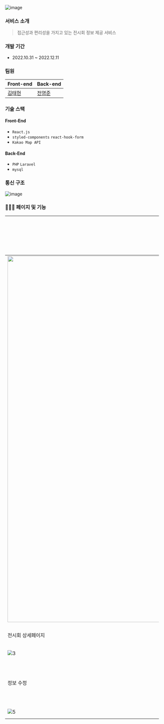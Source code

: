 ![image](https://github.com/Induk-Capstone-Culture-island/own-exhibition-FE/assets/48711263/21452356-68db-46ac-871b-5f97d2d340f0)


### 서비스 소개

> 접근성과 편리성을 가지고 있는 전시회 정보 제공 서비스


### 개발 기간

- 2022.10.31 ~ 2022.12.11

### 팀원
| Front-end | Back-end |
| --- | --- |
| [김태현](https://github.com/thyeone) | [전영준](https://github.com/JayYJ1) |
### 기술 스택
#### Front-End
- `React.js`
- `styled-components` `react-hook-form`
- `Kakao Map API`

#### Back-End
- `PHP` `Laravel`
- `mysql`

### 통신 구조

![image](https://github.com/Induk-Capstone-Culture-island/own-exhibition-FE/assets/48711263/938a9c94-ee3b-457e-8799-b4834c7161fa)

### 👨🏻‍🎨 페이지 및 기능

| 회원가입 및 로그인 | 전시회 목록 |
| --- | --- |
| <img src='https://github.com/Induk-Capstone-Culture-island/own-exhibition-FE/assets/48711263/3b31fb2a-68c7-4445-9bb8-fd6182d02e8c' width="1200" /> | ![2](https://github.com/Induk-Capstone-Culture-island/own-exhibition-FE/assets/48711263/911714b4-6052-438b-8957-94e90572ef1c) |
| 전시회 상세페이지 | 찜 기능 |
| ![3](https://github.com/Induk-Capstone-Culture-island/own-exhibition-FE/assets/48711263/997197b5-ed07-4557-836f-265032fd4a77) | ![4](https://github.com/Induk-Capstone-Culture-island/own-exhibition-FE/assets/48711263/af71c0dd-09fc-498a-b750-8525d27b95b0) | 
| 정보 수정 | 비밀번호 변경 |
| ![5](https://github.com/Induk-Capstone-Culture-island/own-exhibition-FE/assets/48711263/b1873e5e-0a66-4869-b920-f3a039d3907e) |![6](https://github.com/Induk-Capstone-Culture-island/own-exhibition-FE/assets/48711263/9334bba1-52d9-4250-8030-cd12ab39a8d7)|
